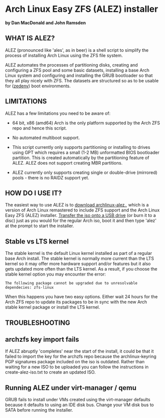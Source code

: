 Arch Linux Easy ZFS (ALEZ) installer
====================================

**by Dan MacDonald and John Ramsden**



WHAT IS ALEZ?
-------------

ALEZ (pronounced like 'ales', as in beer) is a shell script to simplify the process of installing Arch Linux using the ZFS file system.

ALEZ automates the processes of partitioning disks, creating and configuring a ZFS pool and some basic datasets, installing a base Arch Linux system and configuring and installing the GRUB bootloader so that they all play nicely with ZFS. The datasets are structured so as to be usable for ([zedenv](https://github.com/johnramsden/zedenv)) boot environments.


LIMITATIONS
-----------

ALEZ has a few limitations you need to be aware of:

* 64 bit, x86 (amd64) Arch is the only platform supported by the Arch ZFS repo and hence this script.

* No automated multiboot support.

* This script currently only supports partitioning or installing to drives using GPT which requires a small (1-2 MB) unformatted BIOS bootloader partition. This is created automatically by the partitioning feature of ALEZ. ALEZ does not support creating MBR partitions. 

* ALEZ currently only supports creating single or double-drive (mirrored) pools - there is no RAIDZ support yet.


HOW DO I USE IT?
----------------

The easiest way to use ALEZ is to [download archlinux-alez.](https://github.com/danboid/ALEZ/releases), which is a version of Arch Linux remastered to include ZFS support and the Arch Linux Easy ZFS (ALEZ) installer. [Transfer the iso onto a USB drive](https://wiki.archlinux.org/index.php/USB_flash_installation_media) (or burn it to a disc) just as you would for the regular Arch iso, boot it and then type 'alez' at the prompt to start the installer.



Stable vs LTS kernel
--------------------

The stable kernel is the default Linux kernel installed as part of a regular base Arch install. The stable kernel is normally more current than the LTS kernel so it may offer more hardware support and/or features but it also gets updated more often than the LTS kernel. As a result, if you choose the stable kernel option you may encounter the error:

```
The following package cannot be upgraded due to unresolvable dependecies: zfs-linux
```

When this happens you have two easy options. Either wait 24 hours for the Arch ZFS repo to update its packages to be in sync with the new Arch stable kernel package or install the LTS kernel.



TROUBLESHOOTING
---------------


archzfs key import fails
------------------------

If ALEZ abruptly 'completes' near the start of the install, it could be that it failed to import the key for the archzfs repo because the archlinux-keyring PGP signatures package included on the iso is outdated. Rather than waiting for a new ISO to be uploaded you can follow the instructions in create-alez-iso.txt to create an updated ISO.


Running ALEZ under virt-manager / qemu
----------------------------------------

GRUB fails to install under VMs created using the virt-manager defaults because it defaults to using an IDE disk bus. Change your VM disk bus to SATA before running the installer.
